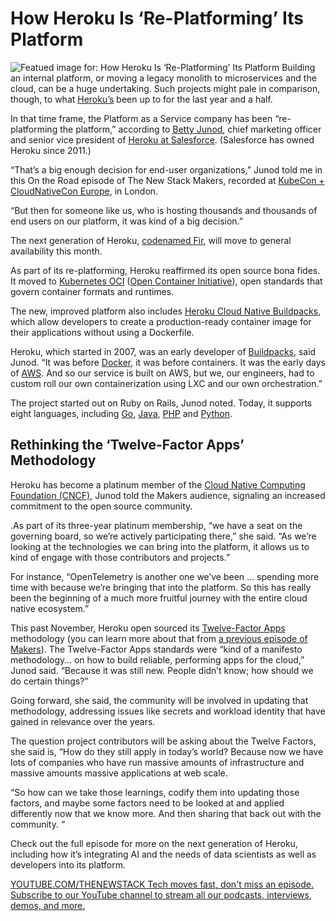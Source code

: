 # How Heroku Is ‘Re-Platforming’ Its Platform
![Featued image for: How Heroku Is ‘Re-Platforming’ Its Platform](https://cdn.thenewstack.io/media/2025/04/56e4407a-kccnc-eu-25_betty-junod_featured-1024x576.png)
Building an internal platform, or moving a legacy monolith to microservices and the cloud, can be a huge undertaking. Such projects might pale in comparison, though, to what [Heroku’s](https://www.heroku.com/?utm_content=inline+mention) been up to for the last year and a half.

In that time frame, the Platform as a Service company has been “re-platforming the platform,” according to [Betty Junod](https://www.linkedin.com/in/bettyjunod/), chief marketing officer and senior vice president of [Heroku at Salesforce](https://thenewstack.io/how-heroku-is-positioned-to-help-ops-engineers-in-the-genai-era/). (Salesforce has owned Heroku since 2011.)

“That’s a big enough decision for end-user organizations,” Junod told me in this On the Road episode of The New Stack Makers, recorded at [KubeCon + CloudNativeCon Europe](https://thenewstack.io/kubecon-cloudnativecon-eu-2025/), in London.

“But then for someone like us, who is hosting thousands and thousands of end users on our platform, it was kind of a big decision.”

The next generation of Heroku, [codenamed Fir](https://blog.heroku.com/heroku-fir-generally-available-new-platform-capabilities), will move to general availability this month.

As part of its re-platforming, Heroku reaffirmed its open source bona fides. It moved to [Kubernetes OCI](https://thenewstack.io/kubernetes-1-31-arrives-with-new-support-for-ai-ml-networking/) ([Open Container Initiative](https://opencontainers.org/)), open standards that govern container formats and runtimes.

The new, improved platform also includes [Heroku Cloud Native Buildpacks](https://github.com/heroku/buildpacks), which allow developers to create a production-ready container image for their applications without using a Dockerfile.

Heroku, which started in 2007, was an early developer of [Buildpacks](https://buildpacks.io/), said Junod. “It was before [Docker](https://www.docker.com/?utm_content=inline+mention), it was before containers. It was the early days of [AWS](https://aws.amazon.com/?utm_content=inline+mention). And so our service is built on AWS, but we, our engineers, had to custom roll our own containerization using LXC and our own orchestration.”

The project started out on Ruby on Rails, Junod noted. Today, it supports eight languages, including [Go](https://thenewstack.io/introduction-to-go-programming-language/), [Java](https://thenewstack.io/introduction-to-java-programming-language/), [PHP](https://thenewstack.io/php-creator-rasmus-lerdorf-shares-lessons-learned-from-the-last-25-years/) and [Python](https://thenewstack.io/python/).

## Rethinking the ‘Twelve-Factor Apps’ Methodology
Heroku has become a platinum member of the [Cloud Native Computing Foundation (CNCF)](https://cncf.io/?utm_content=inline+mention), Junod told the Makers audience, signaling an increased commitment to the open source community.

.As part of its three-year platinum membership, “we have a seat on the governing board, so we’re actively participating there,” she said. “As we’re looking at the technologies we can bring into the platform, it allows us to kind of engage with those contributors and projects.”

For instance, “OpenTelemetry is another one we’ve been … spending more time with because we’re bringing that into the platform. So this has really been the beginning of a much more fruitful journey with the entire cloud native ecosystem.”

This past November, Heroku open sourced its [Twelve-Factor Apps](https://github.com/twelve-factor/twelve-factor) methodology (you can learn more about that from [a previous episode of Makers](https://thenewstack.io/heroku-moved-twelve-factor-apps-to-open-source-whats-next/)). The Twelve-Factor Apps standards were “kind of a manifesto methodology… on how to build reliable, performing apps for the cloud,” Junod said. “Because it was still new. People didn’t know; how should we do certain things?”

Going forward, she said, the community will be involved in updating that methodology, addressing issues like secrets and workload identity that have gained in relevance over the years.

The question project contributors will be asking about the Twelve Factors, she said is, “How do they still apply in today’s world? Because now we have lots of companies who have run massive amounts of infrastructure and massive amounts massive applications at web scale.

“So how can we take those learnings, codify them into updating those factors, and maybe some factors need to be looked at and applied differently now that we know more. And then sharing that back out with the community. “

Check out the full episode for more on the next generation of Heroku, including how it’s integrating AI and the needs of data scientists as well as developers into its platform.

[
YOUTUBE.COM/THENEWSTACK
Tech moves fast, don't miss an episode. Subscribe to our YouTube
channel to stream all our podcasts, interviews, demos, and more.
](https://youtube.com/thenewstack?sub_confirmation=1)